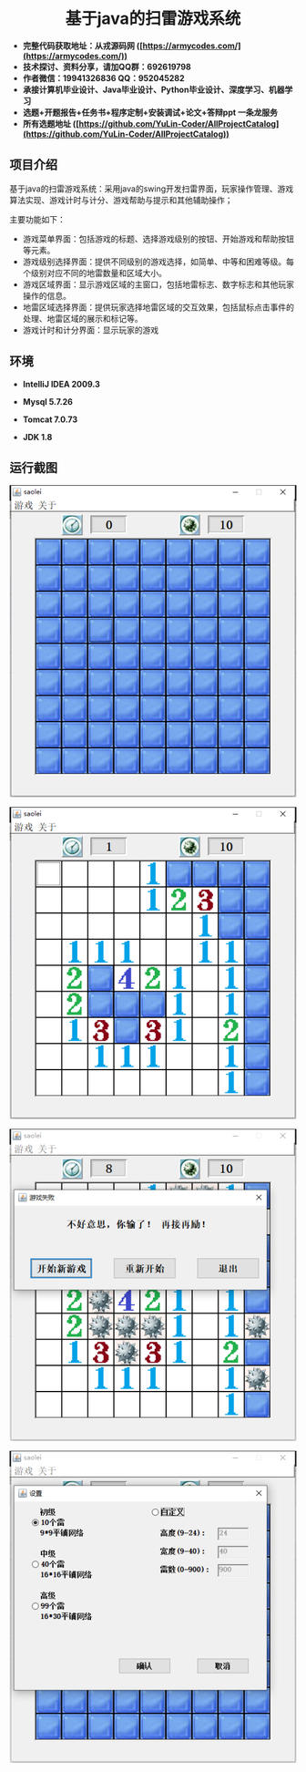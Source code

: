 <p><h1 align="center">基于java的扫雷游戏系统</h1></p>

- <b>完整代码获取地址：从戎源码网 ([https://armycodes.com/](https://armycodes.com/))</b>
- <b>技术探讨、资料分享，请加QQ群：692619798</b> 
- <b>作者微信：19941326836  QQ：952045282</b> 
- <b>承接计算机毕业设计、Java毕业设计、Python毕业设计、深度学习、机器学习</b>
- <b>选题+开题报告+任务书+程序定制+安装调试+论文+答辩ppt 一条龙服务</b>
- <b>所有选题地址 ([https://github.com/YuLin-Coder/AllProjectCatalog](https://github.com/YuLin-Coder/AllProjectCatalog)) </b>

## 项目介绍

基于java的扫雷游戏系统：采用java的swing开发扫雷界面，玩家操作管理、游戏算法实现、游戏计时与计分、游戏帮助与提示和其他辅助操作；

主要功能如下：

- 游戏菜单界面：包括游戏的标题、选择游戏级别的按钮、开始游戏和帮助按钮等元素。
- 游戏级别选择界面：提供不同级别的游戏选择，如简单、中等和困难等级。每个级别对应不同的地雷数量和区域大小。
- 游戏区域界面：显示游戏区域的主窗口，包括地雷标志、数字标志和其他玩家操作的信息。
- 地雷区域选择界面：提供玩家选择地雷区域的交互效果，包括鼠标点击事件的处理、地雷区域的展示和标记等。
- 游戏计时和计分界面：显示玩家的游戏


## 环境

- <b>IntelliJ IDEA 2009.3</b>

- <b>Mysql 5.7.26</b>

- <b>Tomcat 7.0.73</b>

- <b>JDK 1.8</b>


## 运行截图
![](screenshot/1.png)

![](screenshot/2.png)

![](screenshot/3.png)

![](screenshot/4.png)
